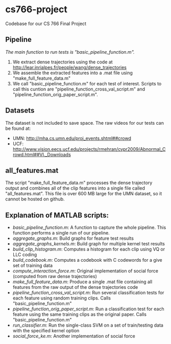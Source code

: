 # cs766-project
Codebase for our CS 766 Final Project

## Pipeline

*The main function to run tests is "basic_pipeline_function.m".*

1. We extract dense trajectories using the code at http://lear.inrialpes.fr/people/wang/dense_trajectories
2. We assemble the extracted features into a .mat file using "make_full_feature_data.m"
3. We call "basic_pipeline_function.m" for each test of interest. Scripts to call this cuntion are "pipeline_function_cross_val_script.m" and "pipeline_function_orig_paper_script.m".

## Datasets
The dataset is not included to save space. The raw videos for our tests can be found at:

* UMN: http://mha.cs.umn.edu/proj_events.shtml##crowd
* UCF: http://www.vision.eecs.ucf.edu/projects/rmehran/cvpr2009/Abnormal_Crowd.html##VI._Downloads

## all_features.mat
The script "make_full_feature_data.m" processes the dense trajectory output and combines all of the clip features into a single file called "all_features.mat". This file is over 600 MB large for the UMN dataset, so it cannot be hosted on github.

## Explanation of MATLAB scripts:

* _basic_pipeline_function.m_: A function to capture the whole pipeline. This function performs a single run of our pipeline.
* _aggregate_graphs.m_: Build graphs for feature test results
* _aggregate_graphs_kernels.m_: Build graph for multiple kernel test results
* _build_clip_histogram.m_: Computes a histogram for each clip using VQ or LLC coding
* _build_codebook.m_: Computes a codebook with C codewords for a give set of training data
* _compute_interaction_force.m_: Original implementation of social force (computed from raw dense trajectories)
* _make_full_feature_data.m_: Produce a single .mat file containing all features from the raw output of the dense trajectories code
* _pipeline_function_cross_val_script.m_: Run several classification tests for each feature using random training clips. Calls "basic_pipeline_function.m"
* _pipeline_function_orig_paper_script.m_: Run a classification test for each feature using the same training clips as the original paper. Calls "basic_pipeline_function.m"
* _run_classifier.m_: Run the single-class SVM on a set of train/testing data with the specified kernel option
* _social_force_ke.m_: Another implementation of social force